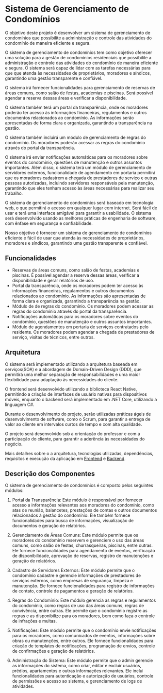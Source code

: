 # Sistema de Gerenciamento de Condomínios
O objetivo deste projeto é desenvolver um sistema de gerenciamento de condomínios que possibilite a administração e controle das atividades do condomínio de maneira eficiente e segura.


O sistema de gerenciamento de condomínios tem como objetivo oferecer uma solução para a gestão de condomínios residenciais que possibilite a administração e controle das atividades do condomínio de maneira eficiente e segura. O sistema será capaz de lidar com as tarefas necessárias para que que atenda às necessidades de proprietários, moradores e síndicos, garantindo uma gestão transparente e confiável.

O sistema irá fornecer funcionalidades para gerenciamento de reservas de áreas comuns, como salão de festas, academias e piscinas. Será possível agendar a reserva dessas áreas e verificar a disponibilidade.

O sistema também terá um portal da transparência, onde os moradores poderão ter acesso às informações financeiras, regulamentos e outros documentos relacionados ao condomínio. As informações serão apresentadas de forma clara e organizada, garantindo a transparência na gestão.

O sistema também incluirá um módulo de gerenciamento de regras do condomínio. Os moradores poderão acessar as regras do condomínio através do portal da transparência.

O sistema irá enviar notificações automáticas para os moradores sobre eventos do condomínio, questões de manutenção e outros assuntos importantes.
Além disso, o sistema terá um módulo de gerenciamento de servidores externos, funcionalidade de agendamento em portaria permitirá que os moradores cadastrem a chegada de prestadores de serviço e outras pessoas autorizadas, incluindo servidores responsáveis pela manutenção, garantindo que eles tenham acesso às áreas necessárias para realizar seu trabalho.

O sistema de gerenciamento de condomínios será baseado em tecnologia web, o que permitirá o acesso em qualquer lugar com internet. Será fácil de usar e terá uma interface amigável para garantir a usabilidade. O sistema será desenvolvido usando as melhores práticas de engenharia de software, com ênfase em segurança e confiabilidade.

Nosso objetivo é fornecer um sistema de gerenciamento de condomínios eficiente e fácil de usar que atenda às necessidades de proprietários, moradores e síndicos, garantindo uma gestão transparente e confiável.

## Funcionalidades

-   Reservas de áreas comuns, como salão de festas, academias e piscinas. É possível agendar a reserva dessas áreas, verificar a disponibilidade e gerar relatórios de uso.
-   Portal da transparência, onde os moradores podem ter acesso às informações financeiras, regulamentos e outros documentos relacionados ao condomínio. As informações são apresentadas de forma clara e organizada, garantindo a transparência na gestão.
-   Módulo de de regras do condomínio. Os moradores podem acessar as regras do condomínio através do portal da transparência.
-   Notificações automáticas para os moradores sobre eventos do condomínio, questões de manutenção e outros assuntos importantes.
-   Módulo de agendamentos em portaria de serviços contratados pelo residente. Os moradores podem agendar a chegada de prestadores de serviço, visitas de técnicos, entre outros.



## Arquitetura

O sistema será implementado utilizando a arquitetura baseada em serviços(SOA) e a abordagem de Domain-Driven Design (DDD), que permitirá uma melhor separação de responsabilidades e uma maior flexibilidade para adaptação às necessidades do cliente.

O frontend será desenvolvido utilizando a biblioteca React Native, permitindo a criação de interfaces de usuário nativas para dispositivos móveis, enquanto o backend será implementado em .NET Core, utilizando a linguagem C#.

Durante o desenvolvimento do projeto, serão utilizadas práticas ágeis de desenvolvimento de software, como o Scrum, para garantir a entrega de valor ao cliente em intervalos curtos de tempo e com alta qualidade.

O projeto será desenvolvido sob a orientação do professor e com a participação do cliente, para garantir a aderência às necessidades do negócio.

Mais detalhes sobre o a arquitetura, tecnologias utilizadas, dependências, requisitos e execução da aplicação em [Frontend]() e [Backend]().


## Descrição dos Componentes

O sistema de gerenciamento de condomínios é composto pelos seguintes módulos:

1.  Portal da Transparência: Este módulo é responsável por fornecer acesso a informações relevantes aos moradores do condomínio, como atas de reunião, balancetes, prestações de contas e outros documentos relacionados à gestão do condomínio. Ele também fornece funcionalidades para busca de informações, visualização de documentos e geração de relatórios.
    
2.  Gerenciamento de Áreas Comuns: Este módulo permite que os moradores do condomínio reservem e gerenciem o uso das áreas comuns, como salão de festas, churrasqueiras, piscinas, entre outras. Ele fornece funcionalidades para agendamento de eventos, verificação de disponibilidade, aprovação de reservas, registro de manutenções e geração de relatórios.
    
3.  Cadastro de Servidores Externos: Este módulo permite que o condomínio cadastre e gerencie informações de prestadores de serviços externos, como empresas de segurança, limpeza e manutenção. Ele fornece funcionalidades para registro de informações de contato, controle de pagamentos e geração de relatórios.
    
4.  Regras do Condomínio: Este módulo gerencia as regras e regulamentos do condomínio, como regras de uso das áreas comuns, regras de convivência, entre outras. Ele permite que o condomínio registre as regras e as disponibilize para os moradores, bem como faça o controle de infrações e multas.
    
5.  Notificações: Este módulo permite que o condomínio envie notificações para os moradores, como comunicados de eventos, informações sobre obras ou manutenções, entre outros. Ele fornece funcionalidades para criação de templates de notificações, programação de envios, controle de confirmações e geração de relatórios.
    
6.  Administração do Sistema: Este módulo permite que o admin gerencie as informações do sistema, como criar, editar e excluir usuários, prédios, apartamentos e outras informações relevantes. Ele inclui funcionalidades para autenticação e autorização de usuários, controle de permissões e acesso ao sistema, e gerenciamento de logs de atividades.
